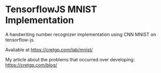 # TensorflowJS MNIST Implementation

A handwriting number recognizer implementation using CNN MNIST on tensorflow-js.

Avaliable at https://cretgp.com/lab/mnist/

My article about the problems that occurred over developing: https://cretgp.com/blog/
